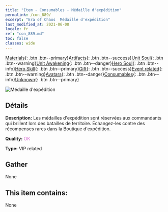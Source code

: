 ```yaml
---
title: "Item - Consumables - Médaille d'expédition"
permalink: /con_889/
excerpt: "Era of Chaos  Médaille d'expédition"
last_modified_at: 2021-06-08
locale: fr
ref: "con_889.md"
toc: false
classes: wide
---
```

 [Materials](/ItemsFR/){: .btn .btn--primary}[Artifacts](/ItemsFR/Artifacts/){: .btn .btn--success}[Unit Soul](/ItemsFR/UnitSoul/){: .btn .btn--warning}[Unit Awakening](/ItemsFR/UnitAwakening/){: .btn .btn--danger}[Hero Soul](/ItemsFR/HeroSoul/){: .btn .btn--info}[Hero Skill](/ItemsFR/HeroSkill/){: .btn .btn--primary}[Gift](/ItemsFR/Gift/){: .btn .btn--success}[Event related](/ItemsFR/Events/){: .btn .btn--warning}[Avatars](/ItemsFR/Avatars/){: .btn .btn--danger}[Consumables](/ItemsFR/Consumables/){: .btn .btn--info}[Unknown](/ItemsFR/Unknown/){: .btn .btn--primary}

 ![Médaille d'expédition](/images/t/i_39980.png)

## Détails
 **Description:** Les médailles d'expédition sont réservées aux commandants qui brillent lors des batailles de territoire. Échangez-les contre des récompenses rares dans la Boutique d'expédition.

 **Quality:** <span style="color: #DA70D6">OK</span>

 **Type:** VIP related

## Gather

  None

## This item contains:

  None

